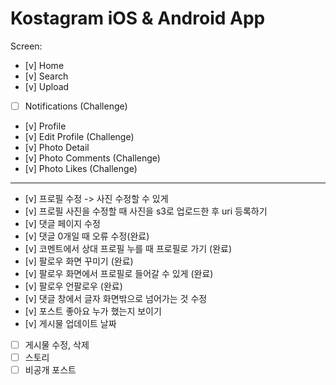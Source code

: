 # Kostagram iOS & Android App

Screen:

- [v] Home
- [v] Search
- [v] Upload
- [ ] Notifications (Challenge)
- [v] Profile
- [v] Edit Profile (Challenge)
- [v] Photo Detail
- [v] Photo Comments (Challenge)
- [v] Photo Likes (Challenge)

---

- [v] 프로필 수정 -> 사진 수정할 수 있게
- [v] 프로필 사진을 수정할 때 사진을 s3로 업로드한 후 uri 등록하기
- [v] 댓글 페이지 수정
- [v] 댓글 0개일 때 오류 수정(완료)
- [v] 코멘트에서 상대 프로필 누를 때 프로필로 가기 (완료)
- [v] 팔로우 화면 꾸미기 (완료)
- [v] 팔로우 화면에서 프로필로 들어갈 수 있게 (완료)
- [v] 팔로우 언팔로우 (완료)
- [v] 댓글 창에서 글자 화면밖으로 넘어가는 것 수정
- [v] 포스트 좋아요 누가 했는지 보이기
- [v] 게시물 업데이트 날짜
- [ ] 게시물 수정, 삭제
- [ ] 스토리
- [ ] 비공개 포스트
